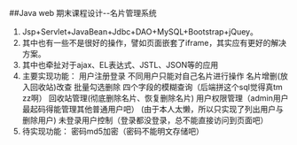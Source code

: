 ##Java web 期末课程设计--名片管理系统

  1. Jsp+Servlet+JavaBean+Jdbc+DAO+MySQL+Bootstrap+jQuey。
  2. 其中也有一些不是很好的操作，譬如页面嵌套了iframe，其实应有更好的解决方案。
  3. 其中也牵扯对于ajax、EL表达式、JSTL、JSON等的应用
  4. 主要实现功能：
        用户注册登录
        不同用户只能对自己名片进行操作
        名片增删(放入回收站)改查
        批量勾选删除
        四个字段的模糊查询（后端拼这个sql觉得真tm zz啊）
        回收站管理(彻底删除名片、恢复删除名片)
        用户权限管理（admin用户最起码得能管理其他普通用户吧）
          (由于本人太懒，所以只实现了列出用户与删除用户)
        未登录用户控制（登录都没登录，总不能直接访问到页面吧）
  5. 待实现功能：
        密码md5加密（密码不能明文存储吧）
        
